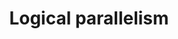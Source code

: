 ---
title: Logical parallelism
defn: |-
    Parallel keywords like `cilk_spawn`, `cilk_scope`, `cilk_sync`, and `cilk_for` express
    the *logical parallelism* of a computation, indicating which parts of the computation 
    *may* proceed in parallel (without requiring that they *must* do so). At runtime, it is up to a scheduler to determine
    which subcomputations actually run in parallel by assigning them to available processors
    as the computation unfolds.
---